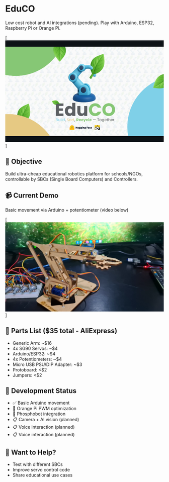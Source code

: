 # EduCO
Low cost robot and AI integrations (pending). Play with Arduino, ESP32, Raspberry Pi or Orange Pi.

[![Demo](educo_1.png)]

## 🎯 Objective
Build ultra-cheap educational robotics platform for schools/NGOs, controllable by SBCs (Single Board Computers) and Controllers.

## 📹 Current Demo
Basic movement via Arduino + potentiometer (video below)

[![Demo](thumb.png)]

## 🔧 Parts List ($35 total - AliExpress)
- Generic Arm: ~$16
- 4x SG90 Servos: ~$4
- Arduino/ESP32: ~$4
- 4x Potentiometers: ~$4
- Micro USB PSU/DIP Adapter: ~$3 
- Protoboard: <$2
- Jumpers: <$2

## 🚧 Development Status
- ✅ Basic Arduino movement
- 🔄 Orange Pi PWM optimization
- 🔄 Phosphobot integration
- 📋 Camera + AI vision (planned)
- 📋 Voice interaction (planned)
- 📋 Voice interaction (planned)

## 🤝 Want to Help?
- Test with different SBCs
- Improve servo control code
- Share educational use cases
